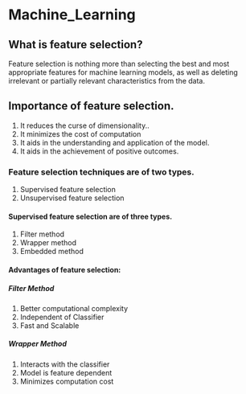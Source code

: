 # Machine_Learning
## What is feature selection?
Feature selection is nothing more than selecting the best and most appropriate features for machine learning models, as well as deleting irrelevant or partially relevant characteristics from the data.
## Importance of feature selection.
1.	It reduces the curse of dimensionality..
2.	It minimizes the cost of computation 
3.	It aids in the understanding and application of the model.
4.	It aids in the achievement of positive outcomes.
### Feature selection techniques are of two types.
1.	Supervised feature selection 
2.	Unsupervised feature selection
#### Supervised feature selection are of three types.
1.	Filter method 
2.	Wrapper method
3.	Embedded method
#### Advantages of feature selection:
##### Filter Method 
1.	Better computational complexity 
2.	Independent of Classifier
3.	Fast and Scalable
##### Wrapper Method
1.	Interacts with the classifier 
2.	Model is feature dependent
3.	Minimizes computation cost 
